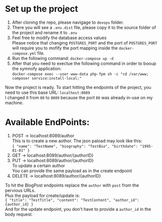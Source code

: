 # Set up the project
1. After cloning the repo, please navigage to `devops` folder.
2. There you will see a `.env.dist` file, please copy it to the source folder of the project and rename it to `.env`
3. Feel free to modify the database access values\
   Please notice that changing `POSTGRES_PORT` and the port of `POSTGRES_PORT` will require you to mofify the port mapping inside the `docker-compose.yml` file.
5. Run the following command: `docker-compose up -d`
6. After that you need to exectue the following command in order to booup the symnofy application:\
   `docker-compose exec --user www-data php-fpm sh -c "cd /var/www; composer service:install-local;"`

Now the project is ready.
To start hitting the endpoints of the project, you need to use this base URL: `localhost:8089`\
I changed it from `80` to `8089` because the port `80` was already in-use on my machine.

# Available EndPoints:
1. POST -> localhost:8089/author\
   This is to create a new aothor.
   The json paload may look like this:\
   `{
    "name": "TestName",
    "biography": "TestBio",
    "birthdate": "1995-01-01"
    }`
2. GET -> localhost:8089/author/{authorID}
3. PUT -> localhost:8089/author/{authorID}\
   To update a certain author\
   You can provide the same payload as in the create endpoint
4. DELETE -> localhost:8089/author/{authorID}

To hit the BlogPost endpoints replace the `author` with `post` from the pervious URLs.\
Plus the payload for create/update is:\
`{
    "title": "TestTitle",
    "content": "TestContent",
    "author_id": {author_id}
 }`\
 And for the update endpoint, you don't have to provide a `author_id` in the body request.
